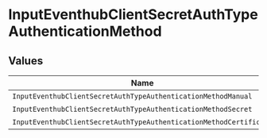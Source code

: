 # InputEventhubClientSecretAuthTypeAuthenticationMethod


## Values

| Name                                                               | Value                                                              |
| ------------------------------------------------------------------ | ------------------------------------------------------------------ |
| `InputEventhubClientSecretAuthTypeAuthenticationMethodManual`      | manual                                                             |
| `InputEventhubClientSecretAuthTypeAuthenticationMethodSecret`      | secret                                                             |
| `InputEventhubClientSecretAuthTypeAuthenticationMethodCertificate` | certificate                                                        |